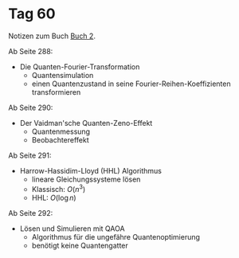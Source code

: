 # Tag 60

Notizen zum Buch [Buch 2](../Buch2.md).

Ab Seite 288:
* Die Quanten-Fourier-Transformation
  - Quantensimulation
  - einen Quantenzustand in seine Fourier-Reihen-Koeffizienten transformieren

Ab Seite 290:
* Der Vaidman'sche Quanten-Zeno-Effekt
  - Quantenmessung
  - Beobachtereffekt

Ab Seite 291:
* Harrow-Hassidim-Lloyd (HHL) Algorithmus
  - lineare Gleichungssysteme lösen
  - Klassisch: $O(n^{3})$
  - HHL: $O(\log{n})$

Ab Seite 292:
* Lösen und Simulieren mit QAOA
  - Algorithmus für die ungefähre Quantenoptimierung
  - benötigt keine Quantengatter
